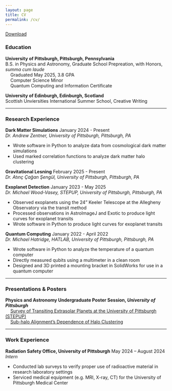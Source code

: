 ```yaml
---
layout: page
title: CV
permalink: /cv/
---
```


[Download](https://pitt-my.sharepoint.com/:w:/g/personal/npj16_pitt_edu/ES7MgxDwLvhPsO1cabKxPk8Bxi4HOhscGWiiuh9hxy_64w?e=n9GzOE)

### **Education**
**University of Pittsburgh, Pittsburgh, Pennsylvania**  
B.S. in Physics and Astronomy, Graduate School Prepreation, with Honors, *summa cum laude*  
&nbsp;&nbsp;&nbsp;&nbsp;Graduated May 2025, 3.8 GPA  
&nbsp;&nbsp;&nbsp;&nbsp;Computer Science Minor  
&nbsp;&nbsp;&nbsp;&nbsp;Quantum Computing and Information Certificate  

**University of Edinburgh, Edinburgh, Scotland**  
Scottish Unviersities International Summer School, Creative Writing

---

### **Research Experience**
**Dark Matter Simulations** January 2024 - Present  
*Dr. Andrew Zentner, University of Pittsburgh, Pittsburgh, PA*  
- Wrote software in Python to analyze data from cosmological dark matter simulations
- Used marked correlation functions to analyze dark matter halo clustering

**Gravitational Lesning** February 2025 - Present  
*Dr. Atınç Çağan Şengül, University of Pittsburgh, Pittsburgh, PA*  

**Exoplanet Detection** January 2023 - May 2025  
*Dr. Michael Wood-Vasey, STEPUP, University of Pittsburgh, Pittsburgh, PA*  
- Observed exoplanets using the 24” Keeler Telescope at the Allegheny Observatory via the transit method
- Processed observations in AstroImageJ and Exotic to produce light curves for exoplanet transits
- Wrote software in Python to produce light curves for exoplanet transits

**Quantum Computing** January 2022 - April 2022  
*Dr. Michael Hatridge, HATLAB, University of Pittsburgh, Pittsburgh, PA*  
- Wrote software in Python to analyze the temperature of a quantum computer
- Directly measured qubits using a multimeter in a clean room
- Designed and 3D printed a mounting bracket in SolidWorks for use in a quantum computer

---

### **Presentations & Posters**
**Physics and Astronomy Undergraduate Poster Session, *University of Pittsburgh***  
&nbsp;&nbsp;&nbsp;&nbsp;[Survey of Transiting Extrasolar Planets at the University of Pittsburgh (STEPUP)](https://drive.google.com/file/d/1ALcJ5jZS2Ex2AMWRszHjLHBsh9j1ZW0a/view?usp=sharing)  
&nbsp;&nbsp;&nbsp;&nbsp;[Sub-halo Alignment’s Dependence of Halo Clustering](https://drive.google.com/file/d/12LyNud95TJlr9v9vn0X73wSuHLW117b-/view?usp=sharing)

---

### **Work Experience**
**Radiation Safety Office, University of Pittsburgh** May 2024 – August 2024  
*Intern*  
- Conducted lab surveys to verify proper use of radioactive material in research laboratory settings
- Serviced medical equipment (e.g. MRI, X-ray, CT) for the University of Pittsburgh Medical Center